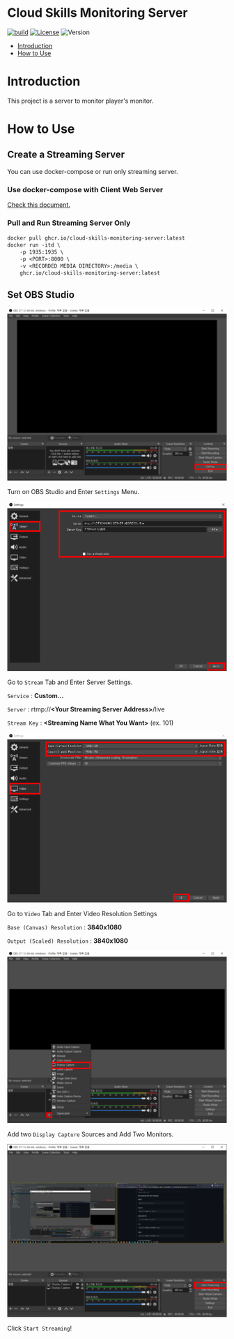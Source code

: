 # Cloud Skills Monitoring Server

[![build](https://github.com/Jennas-Lee/cloud-skills-monitoring-server/actions/workflows/main.yml/badge.svg)](https://github.com/Jennas-Lee/cloud-skills-monitoring-server/actions/workflows/main.yml)
[![License](https://img.shields.io/github/license/Jennas-Lee/cloud-skills-monitoring-server)](https://github.com/Jennas-Lee/cloud-skills-monitoring-server/blob/v0.0.1/LICENSE)
![Version](https://img.shields.io/github/package-json/v/Jennas-Lee/cloud-skills-monitoring-server)

- [Introduction](#introduction)
- [How to Use](#how-to-use)

# Introduction

This project is a server to monitor player's monitor.

# How to Use

## Create a Streaming Server

You can use docker-compose or run only streaming server.

### Use docker-compose with Client Web Server

[Check this document.](https://github.com/Jennas-Lee/cloud-skills-monitoring-client#use-docker-compose-with-streaming-server)

### Pull and Run Streaming Server Only

``` shell
docker pull ghcr.io/cloud-skills-monitoring-server:latest
docker run -itd \
    -p 1935:1935 \
    -p <PORT>:8000 \
    -v <RECORDED MEDIA DIRECTORY>:/media \
    ghcr.io/cloud-skills-monitoring-server:latest
```

## Set OBS Studio

![Turn on OBS Studio and Go to `Settings` Menu](docs/obs-1.png)

Turn on OBS Studio and Enter `Settings` Menu.

![Go to `Stream` Tab and Enter Server Settings](docs/obs-2.png)

Go to `Stream` Tab and Enter Server Settings.

`Service` : **Custom...**

`Server` : rtmp://**&lt;Your Streaming Server Address&gt;**/live

`Stream Key` : **&lt;Streaming Name What You Want&gt;** (ex. 101)

![Go to `Video` Tab and Enter Video Resolution Settings](docs/obs-3.png)

Go to `Video` Tab and Enter Video Resolution Settings

`Base (Canvas) Resolution` : **3840x1080**

`Output (Scaled) Resolution` : **3840x1080**

![Add two `Display Capture` Sources and Add Two Monitors](docs/obs-4.png)

Add two `Display Capture` Sources and Add Two Monitors.

![Click `Start Streaming`](docs/obs-5.png)

Click `Start Streaming`!